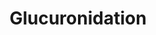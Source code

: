 ---
annotations:
- type: Pathway Ontology
  value: glucuronidation conjugation pathway
authors:
- MaintBot
- Christine Chichester
- Egonw
description: Metabolism of xenobiotic compounds consists of phase I and a phase II
  biotransformation reactions, being compound modification and conjugation reactions
  respectively. In phase I biotransformation, the compound is modificated via oxidation,
  reduction, hydrolysis, or other minor reactions, to reveal a reactive group to which
  a conjugation molecule can react to. In phase II, a small conjugation molecule reacts
  with the phase I modified molecule, producing a much more water-soluble molecule
  that can be excreted more easily. Glucuronidation is a phase II biotransformation
  reaction in which glucuronide acts as a conjugation molecule and binds to a substrate
  via the catalysis of glucuronosyltransferases. First, in a series of reactions the
  cosubstrate uridine diphosphate glucuronic acid (UDPGA) is formed. The glucuronosyltransferases
  (UGTs) then catalyze the transfer of glucuronic acid from UDPGA to a substrate resulting
  in a glucuronidated substrate and leaving uridine 5'-diphosphate. UGTs are a very
  broad and divers group of enzymes and count as the most significant  group of conjugation
  enzymes in xenobiotic metabolism, qualitatively because glucuronic acid can be coupled
  to a large diversity of functional groups and quantitatively because of the large
  and divers number of substrates that are formed.
last-edited: 2019-09-17
organisms:
- Rattus norvegicus
redirect_from:
- /index.php/Pathway:WP1276
- /instance/WP1276
schema-jsonld:
- '@context': https://schema.org/
  '@id': https://wikipathways.github.io/pathways/WP1276.html
  '@type': Dataset
  creator:
    '@type': Organization
    name: WikiPathways
  description: Metabolism of xenobiotic compounds consists of phase I and a phase
    II biotransformation reactions, being compound modification and conjugation reactions
    respectively. In phase I biotransformation, the compound is modificated via oxidation,
    reduction, hydrolysis, or other minor reactions, to reveal a reactive group to
    which a conjugation molecule can react to. In phase II, a small conjugation molecule
    reacts with the phase I modified molecule, producing a much more water-soluble
    molecule that can be excreted more easily. Glucuronidation is a phase II biotransformation
    reaction in which glucuronide acts as a conjugation molecule and binds to a substrate
    via the catalysis of glucuronosyltransferases. First, in a series of reactions
    the cosubstrate uridine diphosphate glucuronic acid (UDPGA) is formed. The glucuronosyltransferases
    (UGTs) then catalyze the transfer of glucuronic acid from UDPGA to a substrate
    resulting in a glucuronidated substrate and leaving uridine 5'-diphosphate. UGTs
    are a very broad and divers group of enzymes and count as the most significant  group
    of conjugation enzymes in xenobiotic metabolism, qualitatively because glucuronic
    acid can be coupled to a large diversity of functional groups and quantitatively
    because of the large and divers number of substrates that are formed.
  keywords:
  - Phosphate
  - Ugp2
  - NAD
  - Pgm1
  - UGT1A7
  - UGT
  - Substrate
  - PGM5
  - Ugt1a5
  - Ugt2b36
  - UGT2B28
  - UGT2B11
  - Ugt1a6
  - Uridine diphosphate glucuronic acid
  - UGT1A9
  - substrate-glucuronide
  - Ugt1a2
  - Ugt2a3
  - UGT1A8
  - Glucose 1-phosphate
  - UGT1A10
  - Ugdh
  - Ugt1a3
  - Uridine triphosphate
  - Ugt2b17
  - UGT2A2
  - 2H+
  - NP_001102242.1
  - Ugt2a1
  - Ugt1a1
  - Uridine diphosphate glucose
  - HK1
  - UGT2B17
  - LOC286989
  - D-Glucose
  - Pgm2
  - Glucose 6-phosphate
  - Water
  - Adenosine 3',5'-diphosphate
  - Uridine 5'-diphosphate
  - NADH
  - Ugt2b34
  - Adenosine triphosphate
  license: CC0
  name: Glucuronidation
seo: CreativeWork
title: Glucuronidation
wpid: WP1276
---